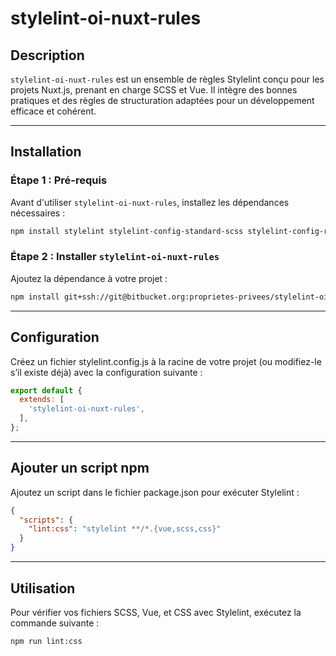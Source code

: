 # stylelint-oi-nuxt-rules

## Description

`stylelint-oi-nuxt-rules` est un ensemble de règles Stylelint conçu pour les projets Nuxt.js, prenant en charge SCSS et Vue. Il intègre des bonnes pratiques et des règles de structuration adaptées pour un développement efficace et cohérent.

---

## Installation

### Étape 1 : Pré-requis

Avant d'utiliser `stylelint-oi-nuxt-rules`, installez les dépendances nécessaires :

```bash
npm install stylelint stylelint-config-standard-scss stylelint-config-recommended-scss stylelint-config-recommended-vue stylelint-order --save-dev
```

### Étape 2 : Installer `stylelint-oi-nuxt-rules`

Ajoutez la dépendance à votre projet :

```bash
npm install git+ssh://git@bitbucket.org:proprietes-privees/stylelint-oi-nuxt-rules.git --save-dev
```

---

## Configuration

Créez un fichier stylelint.config.js à la racine de votre projet (ou modifiez-le s’il existe déjà) avec la configuration suivante :

```javascript
export default {
  extends: [
    'stylelint-oi-nuxt-rules',
  ],
};
```

---

## Ajouter un script npm

Ajoutez un script dans le fichier package.json pour exécuter Stylelint :

```json
{
  "scripts": {
    "lint:css": "stylelint **/*.{vue,scss,css}"
  }
}
```

---

## Utilisation

Pour vérifier vos fichiers SCSS, Vue, et CSS avec Stylelint, exécutez la commande suivante :

```bash
npm run lint:css
```

